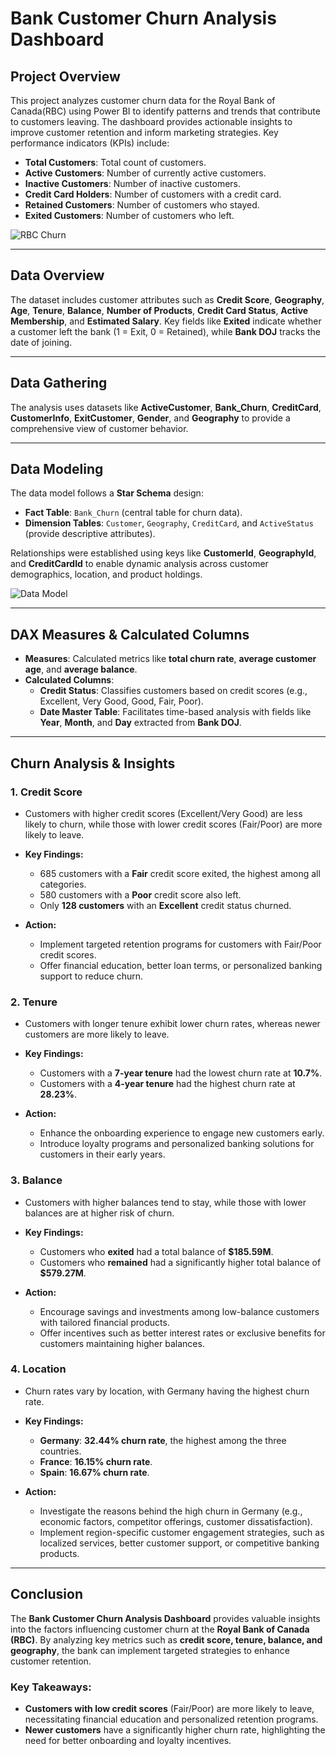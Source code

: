 # Bank Customer Churn Analysis Dashboard

## **Project Overview**
This project analyzes customer churn data for the Royal Bank of Canada(RBC) using Power BI to identify patterns and trends that contribute to customers leaving. The dashboard provides actionable insights to improve customer retention and inform marketing strategies. Key performance indicators (KPIs) include:
- **Total Customers**: Total count of customers.
- **Active Customers**: Number of currently active customers.
- **Inactive Customers**: Number of inactive customers.
- **Credit Card Holders**: Number of customers with a credit card.
- **Retained Customers**: Number of customers who stayed.
- **Exited Customers**: Number of customers who left.

![RBC Churn](https://github.com/user-attachments/assets/587a329a-e87f-415a-93ee-959f87212efa)

---

## **Data Overview**
The dataset includes customer attributes such as **Credit Score**, **Geography**, **Age**, **Tenure**, **Balance**, **Number of Products**, **Credit Card Status**, **Active Membership**, and **Estimated Salary**. Key fields like **Exited** indicate whether a customer left the bank (1 = Exit, 0 = Retained), while **Bank DOJ** tracks the date of joining.

---

## **Data Gathering**
The analysis uses datasets like **ActiveCustomer**, **Bank_Churn**, **CreditCard**, **CustomerInfo**, **ExitCustomer**, **Gender**, and **Geography** to provide a comprehensive view of customer behavior.

---

## **Data Modeling**
The data model follows a **Star Schema** design:
- **Fact Table**: `Bank_Churn` (central table for churn data).
- **Dimension Tables**: `Customer`, `Geography`, `CreditCard`, and `ActiveStatus` (provide descriptive attributes).

Relationships were established using keys like **CustomerId**, **GeographyId**, and **CreditCardId** to enable dynamic analysis across customer demographics, location, and product holdings.

![Data Model](https://github.com/user-attachments/assets/88de061b-fdf1-4244-a2dd-c0595af716eb)

---

## **DAX Measures & Calculated Columns**
- **Measures**: Calculated metrics like **total churn rate**, **average customer age**, and **average balance**.
- **Calculated Columns**: 
  - **Credit Status**: Classifies customers based on credit scores (e.g., Excellent, Very Good, Good, Fair, Poor).
  - **Date Master Table**: Facilitates time-based analysis with fields like **Year**, **Month**, and **Day** extracted from **Bank DOJ**.

---

## **Churn Analysis & Insights**

### 1. **Credit Score**
- Customers with higher credit scores (Excellent/Very Good) are less likely to churn, while those with lower credit scores (Fair/Poor) are more likely to leave.  
- **Key Findings:**
  - 685 customers with a **Fair** credit score exited, the highest among all categories.
  - 580 customers with a **Poor** credit score also left.
  - Only **128 customers** with an **Excellent** credit status churned.  

- **Action:**  
  - Implement targeted retention programs for customers with Fair/Poor credit scores.
  - Offer financial education, better loan terms, or personalized banking support to reduce churn.

### 2. **Tenure**
- Customers with longer tenure exhibit lower churn rates, whereas newer customers are more likely to leave.  
- **Key Findings:**
  - Customers with a **7-year tenure** had the lowest churn rate at **10.7%**.
  - Customers with a **4-year tenure** had the highest churn rate at **28.23%**.

- **Action:**  
  - Enhance the onboarding experience to engage new customers early.
  - Introduce loyalty programs and personalized banking solutions for customers in their early years.

### 3. **Balance**
- Customers with higher balances tend to stay, while those with lower balances are at higher risk of churn.  
- **Key Findings:**
  - Customers who **exited** had a total balance of **$185.59M**.
  - Customers who **remained** had a significantly higher total balance of **$579.27M**.

- **Action:**  
  - Encourage savings and investments among low-balance customers with tailored financial products.
  - Offer incentives such as better interest rates or exclusive benefits for customers maintaining higher balances.

### 4. **Location**
- Churn rates vary by location, with Germany having the highest churn rate.  
- **Key Findings:**
  - **Germany**: **32.44% churn rate**, the highest among the three countries.
  - **France**: **16.15% churn rate**.
  - **Spain**: **16.67% churn rate**.

- **Action:**  
  - Investigate the reasons behind the high churn in Germany (e.g., economic factors, competitor offerings, customer dissatisfaction).
  - Implement region-specific customer engagement strategies, such as localized services, better customer support, or competitive banking products.

---

## **Conclusion**
The **Bank Customer Churn Analysis Dashboard** provides valuable insights into the factors influencing customer churn at the **Royal Bank of Canada (RBC)**. By analyzing key metrics such as **credit score, tenure, balance, and geography**, the bank can implement targeted strategies to enhance customer retention.

### **Key Takeaways:**
- **Customers with low credit scores** (Fair/Poor) are more likely to leave, necessitating financial education and personalized retention programs.
- **Newer customers** have a significantly higher churn rate, highlighting the need for better onboarding and loyalty incentives.


